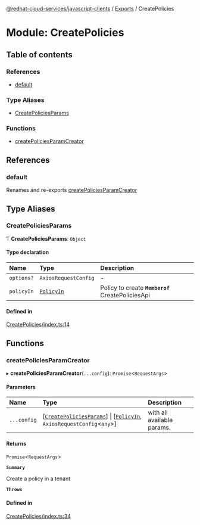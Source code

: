 [@redhat-cloud-services/javascript-clients](../README.md) / [Exports](../modules.md) / CreatePolicies

# Module: CreatePolicies

## Table of contents

### References

- [default](CreatePolicies.md#default)

### Type Aliases

- [CreatePoliciesParams](CreatePolicies.md#createpoliciesparams)

### Functions

- [createPoliciesParamCreator](CreatePolicies.md#createpoliciesparamcreator)

## References

### default

Renames and re-exports [createPoliciesParamCreator](CreatePolicies.md#createpoliciesparamcreator)

## Type Aliases

### CreatePoliciesParams

Ƭ **CreatePoliciesParams**: `Object`

#### Type declaration

| Name | Type | Description |
| :------ | :------ | :------ |
| `options?` | `AxiosRequestConfig` | - |
| `policyIn` | [`PolicyIn`](../interfaces/types.PolicyIn.md) | Policy to create **`Memberof`** CreatePoliciesApi |

#### Defined in

[CreatePolicies/index.ts:14](https://github.com/RedHatInsights/javascript-clients/blob/main/packages/rbac/CreatePolicies/index.ts#L14)

## Functions

### createPoliciesParamCreator

▸ **createPoliciesParamCreator**(`...config`): `Promise`\<`RequestArgs`\>

#### Parameters

| Name | Type | Description |
| :------ | :------ | :------ |
| `...config` | [[`CreatePoliciesParams`](CreatePolicies.md#createpoliciesparams)] \| [[`PolicyIn`](../interfaces/types.PolicyIn.md), `AxiosRequestConfig`\<`any`\>] | with all available params. |

#### Returns

`Promise`\<`RequestArgs`\>

**`Summary`**

Create a policy in a tenant

**`Throws`**

#### Defined in

[CreatePolicies/index.ts:34](https://github.com/RedHatInsights/javascript-clients/blob/main/packages/rbac/CreatePolicies/index.ts#L34)
